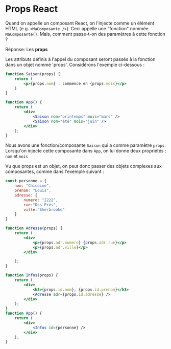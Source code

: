# Props React

Quand on appelle un composant React, on l'injecte comme un élément HTML (e.g. `<MaComposante />`). Ceci appelle une "fonction" nommée `MaComposante()`. Mais, comment passe-t-on des paramètres à cette fonction ?

Réponse: Les **props**

Les attributs définis à l'appel du composant seront passés à la fonction dans un objet nommé 'props'. Considérons l'exemple ci-dessous :

```jsx
function Saison(props) {
    return (
        <p>{props.nom} : commence en {props.mois}</p>
    )
}

function App() {
    return (
        <div>
            <Saison nom="printemps" mois="mars" />
            <Saison nom="été" mois="juin" />
        </div>
    );
}
```

Nous avons une fonction/composante `Saison` qui a comme paramètre `props`. 
Lorsqu'on injecte cette composante dans `App`, on lui donne deux propriétés : `nom` et `mois`

Vu que props est un objet, on peut donc passer des objets complexes aux composantes, comme dans l'exemple suivant : 

```jsx
const personne = { 
    nom: "Chicoine", 
    prenom: "Louis", 
    adresse: { 
        numero: "2222", 
        rue:"Des Prés", 
        ville:"Sherbrooke" 
    } 
}

function Adresse(props) {
    return (
        <div>
            <p>{props.adr.numero} {props.adr.rue}</p>
            <p>{props.adr.ville}</p>
        </div>

    );
}

function Infos(props) {
    return (
        <div>
            <h3>{props.id.nom}, {props.id.prenom}</h3>
            <Adresse adr={props.id.adresse} />
        </div>
    );
}
function App() {
    return (
        <div>
            <Infos id={personne} />
        </div>
    );
}
```